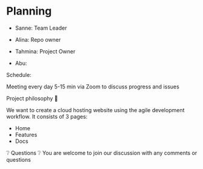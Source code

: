 # Planning

- Sanne: Team Leader

- Alina: Repo owner

- Tahmina: Project Owner

- Abu:

Schedule:

Meeting every day 5-15 min via Zoom to discuss progress and issues

Project philosophy 🧐

We want to create a cloud hosting website using the agile development workflow.
It consists of 3 pages:

- Home
- Features
- Docs

❔ Questions ❔ You are welcome to join our discussion with any comments or questions
